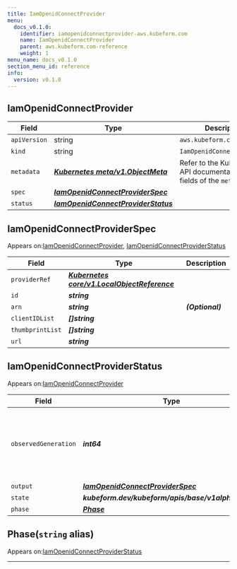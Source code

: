 ```yaml
---
title: IamOpenidConnectProvider
menu:
  docs_v0.1.0:
    identifier: iamopenidconnectprovider-aws.kubeform.com
    name: IamOpenidConnectProvider
    parent: aws.kubeform.com-reference
    weight: 1
menu_name: docs_v0.1.0
section_menu_id: reference
info:
  version: v0.1.0
---
```


## IamOpenidConnectProvider
| Field | Type | Description |
| ------ | ----- | ----------- |
| `apiVersion` | string | `aws.kubeform.com/v1alpha1` |
|    `kind` | string | `IamOpenidConnectProvider` |
| `metadata` | ***[Kubernetes meta/v1.ObjectMeta](https://kubernetes.io/docs/reference/generated/kubernetes-api/v1.13/#objectmeta-v1-meta)***|Refer to the Kubernetes API documentation for the fields of the `metadata` field.|
| `spec` | ***[IamOpenidConnectProviderSpec](#iamopenidconnectproviderspec)***||
| `status` | ***[IamOpenidConnectProviderStatus](#iamopenidconnectproviderstatus)***||
## IamOpenidConnectProviderSpec

Appears on:[IamOpenidConnectProvider](#iamopenidconnectprovider), [IamOpenidConnectProviderStatus](#iamopenidconnectproviderstatus)

| Field | Type | Description |
| ------ | ----- | ----------- |
| `providerRef` | ***[Kubernetes core/v1.LocalObjectReference](https://kubernetes.io/docs/reference/generated/kubernetes-api/v1.13/#localobjectreference-v1-core)***||
| `id` | ***string***||
| `arn` | ***string***| ***(Optional)*** |
| `clientIDList` | ***[]string***||
| `thumbprintList` | ***[]string***||
| `url` | ***string***||
## IamOpenidConnectProviderStatus

Appears on:[IamOpenidConnectProvider](#iamopenidconnectprovider)

| Field | Type | Description |
| ------ | ----- | ----------- |
| `observedGeneration` | ***int64***| ***(Optional)*** Resource generation, which is updated on mutation by the API Server.|
| `output` | ***[IamOpenidConnectProviderSpec](#iamopenidconnectproviderspec)***| ***(Optional)*** |
| `state` | ***kubeform.dev/kubeform/apis/base/v1alpha1.State***| ***(Optional)*** |
| `phase` | ***[Phase](#phase)***| ***(Optional)*** |
## Phase(`string` alias)

Appears on:[IamOpenidConnectProviderStatus](#iamopenidconnectproviderstatus)

---
